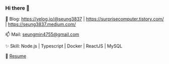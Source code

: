 ### Hi there 👋

💬 Blog: https://velog.io/@seung3837 | https://surprisecomputer.tistory.com/ | https://seung3837.medium.com/

📫 Mail: seungmin4755@gmail.com

✨ Skill: Node.js | Typescript | Docker | ReactJS | MySQL

🌱 [Resume](https://www.notion.so/Seungmin-Lee-706a5c55276c4ff58f1ff87d433bb4fb)

<!--
**Seung3837/Seung3837** is a ✨ _special_ ✨ repository because its `README.md` (this file) appears on your GitHub profile.

Here are some ideas to get you started:

- 🔭 I’m currently working on ...
- 🌱 I’m currently learning ...
- 👯 I’m looking to collaborate on ...
- 🤔 I’m looking for help with ...
- 💬 Ask me about ...
- 📫 How to reach me: ...
- 😄 Pronouns: ...
- ⚡ Fun fact: ...
-->
